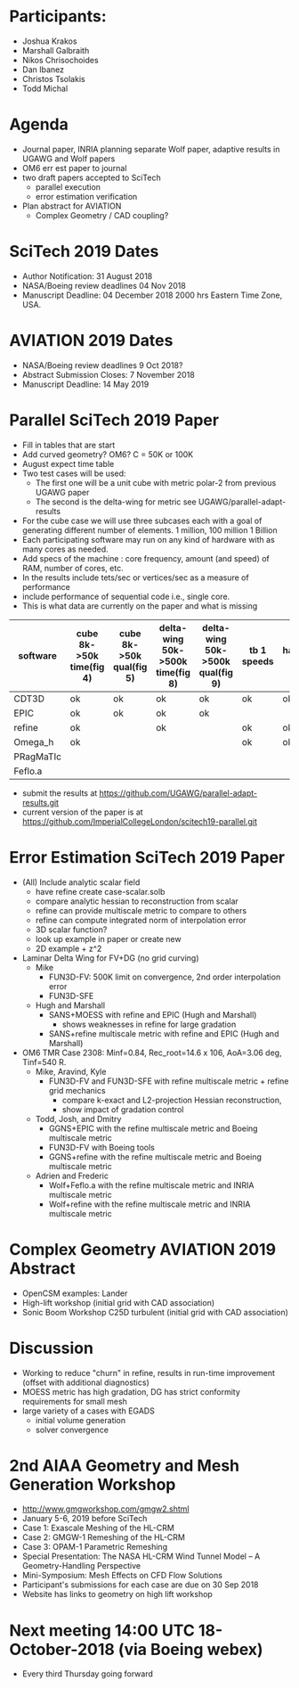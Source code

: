 
# Participants:
 - Joshua Krakos
 - Marshall Galbraith
 - Nikos Chrisochoides
 - Dan Ibanez
 - Christos Tsolakis
 - Todd Michal

# Agenda
- Journal paper, INRIA planning separate Wolf paper,
    adaptive results in UGAWG and Wolf papers
- OM6 err est paper to journal
- two draft papers accepted to SciTech
  - parallel execution
  - error estimation verification
- Plan abstract for AVIATION
  - Complex Geometry / CAD coupling?

# SciTech 2019 Dates
- Author Notification: 31 August 2018   
- NASA/Boeing review deadlines 04 Nov 2018
- Manuscript Deadline: 04 December 2018 2000 hrs Eastern Time Zone, USA.

# AVIATION 2019 Dates
- NASA/Boeing review deadlines 9 Oct 2018?
- Abstract Submission Closes: 7 November 2018 
- Manuscript Deadline: 14 May 2019

# Parallel SciTech 2019 Paper
- Fill in tables that are start
- Add curved geometry? OM6? C = 50K or 100K
- August expect time table
- Two test cases will be used: 
  - The first one  will be a unit cube with metric polar-2 from previous UGAWG paper
  - The second is the delta-wing for metric see UGAWG/parallel-adapt-results
- For the cube case we will use three subcases each  with a goal of generating different number of elements. 1 million, 100 million 1 Billion
- Each participating software may run on any kind of hardware with as many cores as needed.
- Add specs of the machine : core frequency, amount (and speed) of RAM, number of cores, etc.
- In the results include tets/sec or vertices/sec as a measure of performance
- include performance of sequential code i.e., single core. 
- This is what data are currently on the paper and what is missing

|software |cube 8k->50k time(fig 4)|cube 8k->50k qual(fig 5)|delta-wing 50k->500k time(fig 8)|delta-wing 50k->500k qual(fig 9)|tb 1 speeds|hardware tb 2|weak scal. tb 3|
|---------|------------------------|------------------------|--------------------------------|--------------------------------|-----------|-------------|---------------|
|CDT3D    | ok                     | ok                     | ok                             | ok                             | ok        | ok          |ok             |
|EPIC     | ok                     | ok                     | ok                             | ok                             |           |             |               |
|refine   | ok                     |                        | ok                             |                                | ok        | ok          |               |
|Omega_h  | ok                     |                        |                                |                                | ok        | ok          |               |
|PRagMaTIc|                        |                        |                                |                                |           |             |               |
|Feflo.a  |                        |                        |                                |                                |           |             |               |
- submit the results at https://github.com/UGAWG/parallel-adapt-results.git
- current version of the paper is at https://github.com/ImperialCollegeLondon/scitech19-parallel.git 

# Error Estimation SciTech 2019 Paper
 - (All) Include analytic scalar field
   - have refine create case-scalar.solb 
   - compare analytic hessian to reconstruction from scalar
   - refine can provide multiscale metric to compare to others
   - refine can compute integrated norm of interpolation error 
   - 3D scalar function? 
   - look up example in paper or create new
   - 2D example + z^2
 - Laminar Delta Wing for FV+DG (no grid curving)
   - Mike
     - FUN3D-FV: 500K limit on convergence, 2nd order interpolation error
     - FUN3D-SFE
   - Hugh and Marshall
     - SANS+MOESS with refine and EPIC (Hugh and Marshall)
       - shows weaknesses in refine for large gradation
     - SANS+refine multiscale metric with refine and EPIC (Hugh and Marshall)
 - OM6 TMR Case 2308: Minf=0.84, Rec_root=14.6 x 106, AoA=3.06 deg, Tinf=540 R.
   - Mike, Aravind, Kyle
     - FUN3D-FV and FUN3D-SFE with refine multiscale metric + refine grid mechanics
       - compare k-exact and L2-projection Hessian reconstruction,
       - show impact of gradation control
   - Todd, Josh, and Dmitry
     - GGNS+EPIC with the refine multiscale metric and Boeing multiscale metric
     - FUN3D-FV with Boeing tools
     - GGNS+refine with the refine multiscale metric and Boeing multiscale metric
   - Adrien and Frederic
     - Wolf+Feflo.a with the refine multiscale metric and INRIA multiscale metric
     - Wolf+refine with the refine multiscale metric and INRIA multiscale metric

# Complex Geometry AVIATION 2019 Abstract
 - OpenCSM examples: Lander
 - High-lift workshop (initial grid with CAD association)
 - Sonic Boom Workshop C25D turbulent (initial grid with CAD association)

# Discussion
- Working to reduce "churn" in refine, results in run-time improvement (offset with additional diagnostics)
- MOESS metric has high gradation, DG has strict conformity requirements for small mesh
- large variety of a cases with EGADS
  - initial volume generation
  - solver convergence

# 2nd AIAA Geometry and Mesh Generation Workshop
 - http://www.gmgworkshop.com/gmgw2.shtml
 - January 5-6, 2019 before SciTech
 - Case 1: Exascale Meshing of the HL-CRM
 - Case 2: GMGW-1 Remeshing of the HL-CRM
 - Case 3: OPAM-1 Parametric Remeshing
 - Special Presentation: The NASA HL-CRM Wind Tunnel Model – A Geometry-Handling Perspective
 - Mini-Symposium: Mesh Effects on CFD Flow Solutions
 - Participant's submissions for each case are due on 30 Sep 2018
 - Website has links to geometry on high lift workshop

# Next meeting 14:00 UTC 18-October-2018 (via Boeing webex) 
- Every third Thursday going forward



